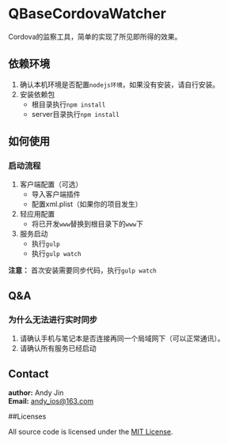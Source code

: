 # QBaseCordovaWatcher

Cordova的监察工具，简单的实现了所见即所得的效果。

## 依赖环境

1. 确认本机环境是否配置`nodejs环境`，如果没有安装，请自行安装。
2. 安装依赖包
	* 根目录执行`npm install`
	* server目录执行`npm install`

## 如何使用

### 启动流程

1. 客户端配置（可选）
	* 导入客户端插件
	* 配置xml.plist（如果你的项目发生）
2. 轻应用配置
	* 将已开发`www`替换到根目录下的`www`下
3. 服务启动
	* 执行`gulp`
	* 执行`gulp watch`

**注意：** 首次安装需要同步代码，执行`gulp watch`

## Q&A

### 为什么无法进行实时同步

1. 请确认手机与笔记本是否连接再同一个局域网下（可以正常通讯）。
2. 请确认所有服务已经启动

## Contact

**author:** Andy Jin  
**Email:** andy_ios@163.com

##Licenses

All source code is licensed under the [MIT License](https://github.com/andy0323/QBaseLanguage/blob/master/LICENSE).